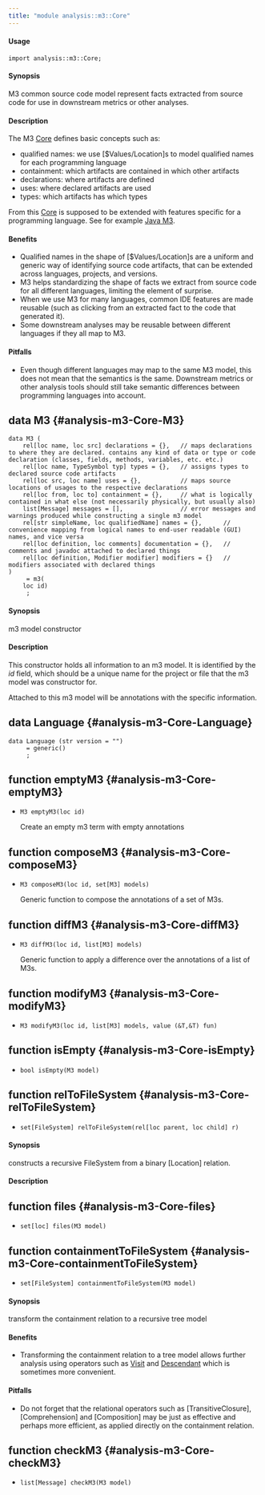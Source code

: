 ```yaml
---
title: "module analysis::m3::Core"
---
```


#### Usage

`import analysis::m3::Core;`


#### Synopsis

M3 common source code model represent facts extracted from source code for use in downstream metrics or other analyses.

#### Description

The M3 [Core](../../../Library/analysis/m3/Core.md) defines basic concepts such as:

*  qualified names: we use [$Values/Location]s to model qualified names for each programming language
*  containment: which artifacts are contained in which other artifacts
*  declarations: where artifacts are defined
*  uses: where declared artifacts are used
*  types: which artifacts has which types

From this [Core](../../../Library/analysis/m3/Core.md) is supposed to be extended with features specific for a programming language. See for example [Java M3](../../../Library/lang/java/m3/Core.md).

#### Benefits

*  Qualified names in the shape of [$Values/Location]s are a uniform and generic way of identifying source code artifacts, that can be extended across languages, projects, and versions.
*  M3 helps standardizing the shape of facts we extract from source code for all different languages, limiting the element of surprise.
*  When we use M3 for many languages, common IDE features are made reusable (such as clicking from an extracted fact to the code that generated it).
*  Some downstream analyses may be reusable between different languages if they all map to M3.

#### Pitfalls

*  Even though different languages may map to the same M3 model, this does not mean that the semantics is the same. Downstream
metrics or other analysis tools should still take semantic differences between programming languages into account.


## data M3 {#analysis-m3-Core-M3}

```rascal
data M3 (
	rel[loc name, loc src] declarations = {},	// maps declarations to where they are declared. contains any kind of data or type or code declaration (classes, fields, methods, variables, etc. etc.)
	rel[loc name, TypeSymbol typ] types = {},	// assigns types to declared source code artifacts
	rel[loc src, loc name] uses = {},			// maps source locations of usages to the respective declarations
	rel[loc from, loc to] containment = {},		// what is logically contained in what else (not necessarily physically, but usually also)
	list[Message] messages = [],				// error messages and warnings produced while constructing a single m3 model
	rel[str simpleName, loc qualifiedName] names = {},		// convenience mapping from logical names to end-user readable (GUI) names, and vice versa
	rel[loc definition, loc comments] documentation = {},	// comments and javadoc attached to declared things
	rel[loc definition, Modifier modifier] modifiers = {}	// modifiers associated with declared things
) 
     = m3(
	loc id)
     ;
```


#### Synopsis

m3 model constructor

#### Description

This constructor holds all information to an m3 model. It is identified by the _id_ field,
which should be a unique name for the project or file that the m3 model was constructor for.

Attached to this m3 model will be annotations with the specific information.

## data Language {#analysis-m3-Core-Language}

```rascal
data Language (str version = "") 
     = generic()
     ;
```

## function emptyM3 {#analysis-m3-Core-emptyM3}

* ``M3 emptyM3(loc id)``


	Create an empty m3 term with empty annotations

## function composeM3 {#analysis-m3-Core-composeM3}

* ``M3 composeM3(loc id, set[M3] models)``


	Generic function to compose the annotations of a set of M3s.

## function diffM3 {#analysis-m3-Core-diffM3}

* ``M3 diffM3(loc id, list[M3] models)``


	Generic function to apply a difference over the annotations of a list of M3s.

## function modifyM3 {#analysis-m3-Core-modifyM3}

* ``M3 modifyM3(loc id, list[M3] models, value (&T,&T) fun)``

## function isEmpty {#analysis-m3-Core-isEmpty}

* ``bool isEmpty(M3 model)``

## function relToFileSystem {#analysis-m3-Core-relToFileSystem}

* ``set[FileSystem] relToFileSystem(rel[loc parent, loc child] r)``


#### Synopsis

constructs a recursive FileSystem from a binary [Location] relation.

#### Description

## function files {#analysis-m3-Core-files}

* ``set[loc] files(M3 model)``

## function containmentToFileSystem {#analysis-m3-Core-containmentToFileSystem}

* ``set[FileSystem] containmentToFileSystem(M3 model)``


#### Synopsis

transform the containment relation to a recursive tree model

#### Benefits

*  Transforming the containment relation to a tree model allows further analysis using operators
such as [Visit](../../../Rascal/Statements/Visit) and [Descendant](../../../Rascal/Patterns/Descendant) which is sometimes more convenient.

#### Pitfalls

*  Do not forget that the relational operators such as [TransitiveClosure], [Comprehension] and [Composition] may be just
as effective and perhaps more efficient, as applied directly on the containment relation. 

## function checkM3 {#analysis-m3-Core-checkM3}

* ``list[Message] checkM3(M3 model)``

